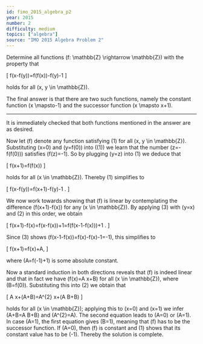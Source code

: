```yaml
---
id: fimo_2015_algebra_p2
year: 2015
number: 2
difficulty: medium
topics: ["algebra"]
source: "IMO 2015 Algebra Problem 2"
---
```


Determine all functions \(f: \mathbb{Z} \rightarrow \mathbb{Z}\) with the property that

\[
f(x-f(y))=f(f(x))-f(y)-1
\]

holds for all \(x, y \in \mathbb{Z}\).

The final answer is that there are two such functions, namely the constant function \(x \mapsto-1\) and the successor function \(x \mapsto x+1\).

---
It is immediately checked that both functions mentioned in the answer are as desired.

Now let \(f\) denote any function satisfying (1) for all \(x, y \in \mathbb{Z}\). Substituting \(x=0\) and \(y=f(0)\) into \((1)\) we learn that the number \(z=-f(f(0))\) satisfies \(f(z)=-1\). So by plugging \(y=z\) into (1) we deduce that

\[
f(x+1)=f(f(x))
\]

holds for all \(x \in \mathbb{Z}\). Thereby (1) simplifies to

\[
f(x-f(y))=f(x+1)-f(y)-1 .
\]

We now work towards showing that \(f\) is linear by contemplating the difference \(f(x+1)-f(x)\) for any \(x \in \mathbb{Z}\). By applying (3) with \(y=x\) and (2) in this order, we obtain

\[
f(x+1)-f(x)=f(x-f(x))+1=f(f(x-1-f(x)))+1 .
\]

Since (3) shows \(f(x-1-f(x))=f(x)-f(x)-1=-1\), this simplifies to

\[
f(x+1)=f(x)+A,
\]

where \(A=f(-1)+1\) is some absolute constant.

Now a standard induction in both directions reveals that \(f\) is indeed linear and that in fact we have \(f(x)=A x+B\) for all \(x \in \mathbb{Z}\), where \(B=f(0)\). Substituting this into (2) we obtain that

\[
A x+(A+B)=A^{2} x+(A B+B)
\]

holds for all \(x \in \mathbb{Z}\); applying this to \(x=0\) and \(x=1\) we infer \(A+B=A B+B\) and \(A^{2}=A\). The second equation leads to \(A=0\) or \(A=1\). In case \(A=1\), the first equation gives \(B=1\), meaning that \(f\) has to be the successor function. If \(A=0\), then \(f\) is constant and (1) shows that its constant value has to be \(-1\). Thereby the solution is complete.
